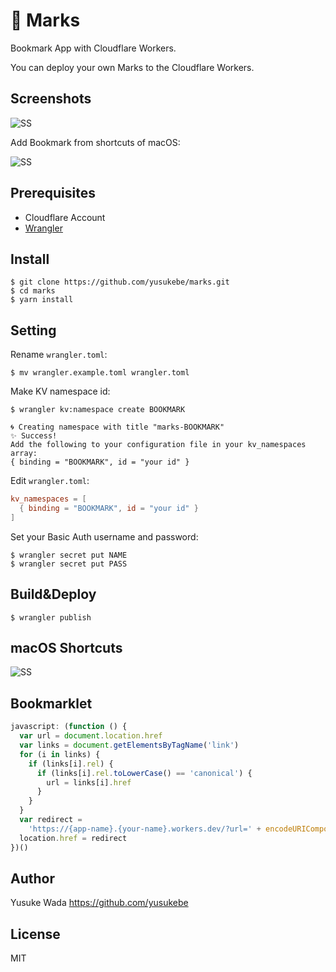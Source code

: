 # 🔖 Marks

Bookmark App with Cloudflare Workers.

You can deploy your own Marks to the Cloudflare Workers.

## Screenshots

![SS](https://user-images.githubusercontent.com/10682/156680928-90de1e4e-2409-4b70-b33b-d632d2fd46d1.png)

Add Bookmark from shortcuts of macOS:

![SS](https://user-images.githubusercontent.com/10682/156680941-975aaf03-c9f6-4ef6-af2d-948d3ed6c525.png)

## Prerequisites

* Cloudflare Account
* [Wrangler](https://developers.cloudflare.com/workers/cli-wrangler/)

## Install

```plain
$ git clone https://github.com/yusukebe/marks.git
$ cd marks
$ yarn install
```

## Setting

Rename `wrangler.toml`:

```plain
$ mv wrangler.example.toml wrangler.toml
```

Make KV namespace id:

```plain
$ wrangler kv:namespace create BOOKMARK

🌀 Creating namespace with title "marks-BOOKMARK"
✨ Success!
Add the following to your configuration file in your kv_namespaces array:
{ binding = "BOOKMARK", id = "your id" }
```

Edit `wrangler.toml`:

```toml
kv_namespaces = [
  { binding = "BOOKMARK", id = "your id" }
]
```

Set your Basic Auth username and password:

```plain
$ wrangler secret put NAME
$ wrangler secret put PASS
```

## Build&Deploy

```plain
$ wrangler publish
```

## macOS Shortcuts

![SS](https://user-images.githubusercontent.com/10682/156721647-be28cc16-73d8-4059-83c9-0dcd2989d5f5.png)

## Bookmarklet

```js
javascript: (function () {
  var url = document.location.href
  var links = document.getElementsByTagName('link')
  for (i in links) {
    if (links[i].rel) {
      if (links[i].rel.toLowerCase() == 'canonical') {
        url = links[i].href
      }
    }
  }
  var redirect =
    'https://{app-name}.{your-name}.workers.dev/?url=' + encodeURIComponent(url)
  location.href = redirect
})()
```

## Author

Yusuke Wada <https://github.com/yusukebe>

## License

MIT

